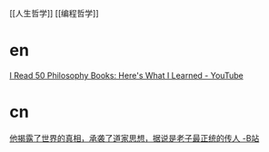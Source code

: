[[人生哲学]]
[[编程哲学]]
# en
[I Read 50 Philosophy Books: Here's What I Learned - YouTube](https://www.youtube.com/watch?v=GgQEAvEZupY)
# cn
[他揭露了世界的真相，承袭了道家思想，据说是老子最正统的传人 -B站](https://www.bilibili.com/video/BV1D3411W7Wn)
